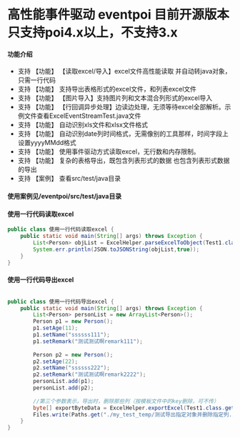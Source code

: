 # 高性能事件驱动  eventpoi 目前开源版本只支持poi4.x以上，不支持3.x

#### 功能介绍
- 支持 【功能】 【读取excel/导入】excel文件高性能读取 并自动转java对象，只需一行代码
- 支持 【功能】 支持导出表格形式的excel文件，和列表excel文件
- 支持 【功能】 【图片导入】支持图片列和文本混合列形式的excel导入
- 支持 【功能】 【行回调异步处理】边读边处理，无须等待excel全部解析。示例文件查看ExcelEventStreamTest.java文件
- 支持 【功能】 自动识别xls文件和xlsx文件格式
- 支持 【功能】 自动识别date列时间格式，无需像别的工具那样，时间字段上设置yyyyMMdd格式
- 支持 【功能】 使用事件驱动方式读取excel，无行数和内存限制。
- 支持 【功能】 复杂的表格导出，既包含列表形式的数据 也包含列表形式数据的导出
- 支持 【案例】 查看src/test/java目录

#### 使用案例见/eventpoi/src/test/java目录
#### 使用一行代码读取excel
```java
public class 使用一行代码读取excel {
    public static void main(String[] args) throws Exception {
        List<Person> objList = ExcelHelper.parseExcelToObject(Test1.class.getResourceAsStream("demo1.xlsx"), Test1.class.getResourceAsStream("demo1Templete.xlsx"), Person.class);
        System.err.println(JSON.toJSONString(objList,true));
    }
}
```

#### 使用一行代码导出excel
```java

public class 使用一行代码导出excel {
    public static void main(String[] args) throws Exception {
        List<Person> personList = new ArrayList<Person>();
        Person p1 = new Person();
        p1.setAge(11);
        p1.setName("ssssss111");
        p1.setRemark("测试测试啊remark111");
        
        Person p2 = new Person();
        p2.setAge(22);
        p2.setName("ssssss222");
        p2.setRemark("测试测试啊remark2222");
        personList.add(p1);
        personList.add(p2);
        
        //第三个参数表示，导出时，删除那些列（按模板文件中的key删除，可不传）
        byte[] exportByteData = ExcelHelper.exportExcel(Test1.class.getResourceAsStream("demo1Templete.xlsx"), personList, "${salary}");
        Files.write(Paths.get("./my_test_temp/测试导出指定对象并删除指定列.xlsx"), exportByteData);
    }
}

```